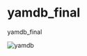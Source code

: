 # yamdb_final
yamdb_final


![yamdb](https://github.com/Nikolai586/yamdb_final/workflows/CI/badge.svg)
